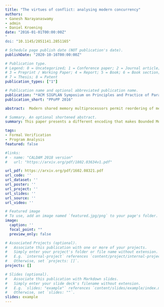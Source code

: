 ```yaml
---
title: "The virtues of conflict: analysing modern concurrency"
authors:
- Ganesh Narayanaswamy
- admin
- Daniel Kroening
date: "2016-01-01T00:00:00Z"
"
doi: "10.1145/2851141.2851165"

# Schedule page publish date (NOT publication's date).
publishDate: "2020-10-16T00:00:00Z"

# Publication type.
# Legend: 0 = Uncategorized; 1 = Conference paper; 2 = Journal article;
# 3 = Preprint / Working Paper; 4 = Report; 5 = Book; 6 = Book section;
# 7 = Thesis; 8 = Patent
publication_types: ["1"]

# Publication name and optional abbreviated publication name.
publication: "*ACM SIGPLAN Symposium on Principles and Practice of Parallel Programming*"
publication_short: "PPoPP 2016"

abstract:  Modern shared memory multiprocessors permit reordering of memory operations for performance reasons. These reorderings are often a source of subtle bugs in programs written for such architectures. Traditional approaches to verify weak memory programs often rely on interleaving semantics, which is prone to state space explosion, and thus severely limits the scalability of the analysis. In recent times, there has been a renewed interest in modelling dynamic executions of weak memory programs using partial orders. However, such an approach typically requires ad-hoc mechanisms to correctly capture the data and control-flow choices/conflicts present in real-world programs. In this work, we propose a novel, conflict-aware, composable, truly concurrent semantics for programs written using C/C++ for modern weak memory architectures. We exploit our symbolic semantics based on general event structures to build an efficient decision procedure that detects assertion violations in bounded multi-threaded programs. Using a large, representative set of benchmarks, we show that our conflict-aware semantics outperforms the state-of-the-art partial-order based approaches. 

# Summary. An optional shortened abstract.
summary: This paper presents a different encoding that makes Bounded Model Checking faster for concurrent programs.

tags:
- Formal Verification
- Program Analysis
featured: false

#links:
# - name: "CALDAM 2018 version"
#   url: "https://arxiv.org/pdf/1802.03634v1.pdf"

url_pdf: https://arxiv.org/pdf/1602.08321.pdf
url_code: ''
url_dataset: ''
url_poster: ''
url_project: ''
url_slides: ''
url_source: ''
url_video: ''

# Featured image
# To use, add an image named `featured.jpg/png` to your page's folder. 
image:
  caption: ''
  focal_point: ""
  preview_only: false

# Associated Projects (optional).
#   Associate this publication with one or more of your projects.
#   Simply enter your project's folder or file name without extension.
#   E.g. `internal-project` references `content/project/internal-project/index.md`.
#   Otherwise, set `projects: []`.
projects: []

# Slides (optional).
#   Associate this publication with Markdown slides.
#   Simply enter your slide deck's filename without extension.
#   E.g. `slides: "example"` references `content/slides/example/index.md`.
#   Otherwise, set `slides: ""`.
slides: example
---
```


